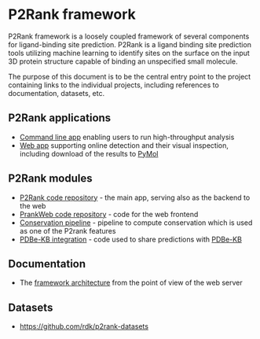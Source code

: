 # P2Rank framework

P2Rank framework is a loosely coupled framework of several components for ligand-binding site prediction. P2Rank is a ligand binding site prediction tools utilizing machine learning to identify sites on the surface on the input 3D protein structure capable of binding an unspecified small molecule. 

The purpose of this document is to be the central entry point to the project containing links to the individual projects, including references to documentation, datasets, etc.

## P2Rank applications
- [Command line app](https://github.com/rdk/p2rank) enabling users to run high-throughput analysis
- [Web app](https://p2rank.cz) supporting online detection and their visual inspection, including download of the results to [PyMol](https://pymol.org/)

## P2Rank modules

- [P2Rank code repository](https://github.com/rdk/p2rank) - the main app, serving also as the backend to the web
- [PrankWeb code repository](https://github.com/cusbg/prankweb) - code for the web frontend
- [Conservation pipeline](https://github.com/cusbg/sequence-conservation) - pipeline to compute conservation which is used as one of the P2rank features
- [PDBe-KB integration](https://github.com/cusbg/p2rank-pdbe-kb) - code used to share predictions with [PDBe-KB](https://www.ebi.ac.uk/pdbe/pdbe-kb)

## Documentation

- The [framework architecture](https://github.com/cusbg/prankweb/wiki/PrankWeb-Architecture) from the point of view of the web server

## Datasets
- https://github.com/rdk/p2rank-datasets
